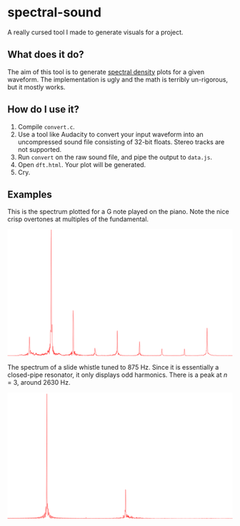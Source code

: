 # spectral-sound

A really cursed tool I made to generate visuals for a project.

## What does it do?

The aim of this tool is to generate [spectral density](https://en.wikipedia.org/wiki/Spectral_density) plots for a given waveform. The implementation is ugly and the math is terribly un-rigorous, but it mostly works.

## How do I use it?

1. Compile `convert.c`.
2. Use a tool like Audacity to convert your input waveform into an uncompressed sound file consisting of 32-bit floats. Stereo tracks are not supported.
3. Run `convert` on the raw sound file, and pipe the output to `data.js`.
4. Open `dft.html`. Your plot will be generated.
5. Cry.

## Examples

This is the spectrum plotted for a G note played on the piano. Note the nice crisp overtones at multiples of the fundamental.

![](example-image.png)

The spectrum of a slide whistle tuned to 875 Hz. Since it is essentially a closed-pipe resonator, it only displays odd harmonics. There is a peak at *n* = 3, around 2630 Hz.

![](slide-whistle-spectrum.png)